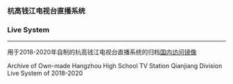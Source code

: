 ### 杭高钱江电视台直播系统

### Live System

---

用于2018-2020年自制的杭高钱江电视台直播系统的归档[国内访问镜像](https://gitee.com/techzjc/Live_System)

Archive of Own-made Hangzhou High School TV Station Qianjiang Division Live System of 2018-2020



